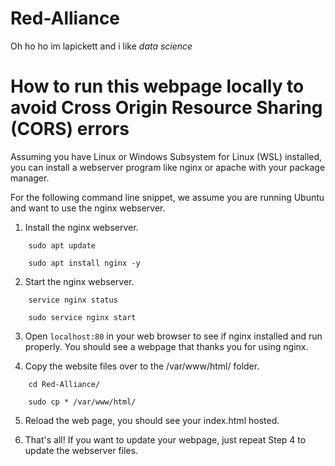 # Red-Alliance
Oh ho ho im lapickett and i like *data science*
# How to run this webpage locally to avoid Cross Origin Resource Sharing (CORS) errors
Assuming you have Linux or Windows Subsystem for Linux (WSL) installed, you can install a webserver program like nginx or apache with your package manager.
 
For the following command line snippet, we assume you are running Ubuntu and want to use the nginx webserver.
 
1. Install the nginx webserver.
```console
    sudo apt update

    sudo apt install nginx -y
```
2. Start the nginx webserver.
```console
    service nginx status

    sudo service nginx start
```
3. Open `localhost:80` in your web browser to see if nginx installed and run properly. You should see a webpage that thanks you for using nginx.

4. Copy the website files over to the /var/www/html/ folder.
```console
    cd Red-Alliance/

    sudo cp * /var/www/html/
```
5. Reload the web page, you should see your index.html hosted.

6. That's all! If you want to update your webpage, just repeat Step 4 to update the webserver files.